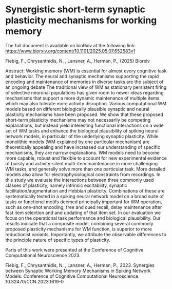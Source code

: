 # Synergistic short-term synaptic plasticity mechanisms for working memory

The full document is available on bioRxiv at the following link: https://www.biorxiv.org/content/10.1101/2025.05.07.652583v1

Fiebig, F., Chrysanthidis, N. , Lansner, A., Herman, P., (2025) Biorxiv

Abstract: Working memory (WM) is essential for almost every cognitive task and behavior. The neural and synaptic mechanisms supporting the rapid encoding and maintenance of memories in diverse tasks are the subject of an ongoing debate The traditional view of WM as stationary persistent firing of selective neuronal populations has given room to newer ideas regarding mechanisms that support a more dynamic maintenance of multiple items, which may also tolerate more activity disruption. Various computational WM models based on different biologically plausible synaptic and neural plasticity mechanisms have been proposed. We show that these proposed short-term plasticity mechanisms may not necessarily be competing explanations, but instead yield interesting functional interactions on a wide set of WM tasks and enhance the biological plausibility of spiking neural network models, in particular of the underlying synaptic plasticity. While monolithic models (WM explained by one particular mechanism) are theoretically appealing and have increased our understanding of specific mechanisms, they are narrow explanations. WM models need to become more capable, robust and flexible to account for new experimental evidence of bursty and activity-silent multi-item maintenance in more challenging WM tasks, and generally solve more than one particular task. More detailed models also allow for electrophysiological constraints from recordings.
In this study we evaluate the interactions between three commonly used classes of plasticity, namely intrinsic excitability, synaptic facilitation/augmentation and Hebbian plasticity. Combinations of these are systematically tested in a spiking neural network model on a broad suite of tasks or functional motifs deemed principally important for WM operation, such as one-shot encoding, free and cued recall, delay maintenance after fast item selection and and updating of that item set. In our evaluation we focus on the operational task performance and biological plausibility. Our results indicate that a composite model, combining several commonly proposed plasticity mechanisms for WM function, is superior  to more reductionist variants. Importantly, we attribute the observable differences to the principle nature of specific types of plasticity. 


Parts of this work were presented at the Conference of Cognitive Computational Neuroscience 2023.

Fiebig, F., Chrysanthidis, N. , Lansner, A., Herman, P., 2023. Synergies between Synaptic Working Memory Mechanisms in
Spiking Network Models. Conference of Cognitive Computational Neuroscience. 10.32470/CCN.2023.1619-0
